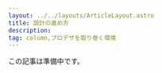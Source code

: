 ```yaml
---
layout: ../../layouts/ArticleLayout.astro
title: 設計の進め方
description:
tag: column,プロデザを取り巻く環境
---
```


この記事は準備中です。